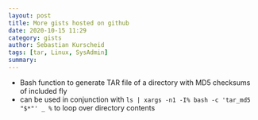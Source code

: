 ```yaml
---
layout: post
title: More gists hosted on github
date: 2020-10-15 11:29
category: gists
author: Sebastian Kurscheid
tags: [tar, Linux, SysAdmin]
summary: 
---
```


* Bash function to generate TAR file of a directory with MD5 checksums of included fly
* can be used in conjunction with `ls | xargs -n1 -I% bash -c 'tar_md5 "$*"' _ %` to loop over directory contents 

<script src="https://gist.github.com/skurscheid/b3917e666ed608b47d4c28021494f272.js"></script>
